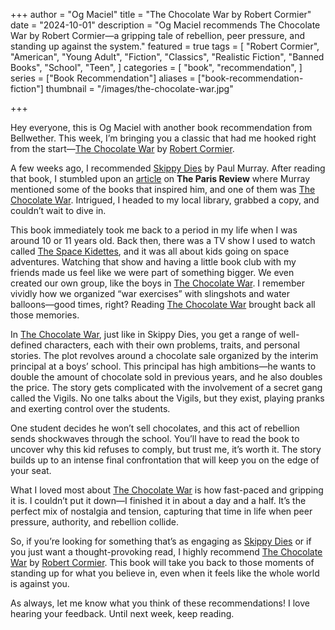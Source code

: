 +++
author = "Og Maciel"
title = "The Chocolate War by Robert Cormier"
date = "2024-10-01"
description = "Og Maciel recommends The Chocolate War by Robert Cormier—a gripping tale of rebellion, peer pressure, and standing up against the system."
featured = true
tags = [
    "Robert Cormier",
    "American",
    "Young Adult",
    "Fiction",
    "Classics",
    "Realistic Fiction",
    "Banned Books",
    "School",
    "Teen",
]
categories = [
    "book",
    "recommendation",
]
series = ["Book Recommendation"]
aliases = ["book-recommendation-fiction"]
thumbnail = "/images/the-chocolate-war.jpg"

+++

Hey everyone, this is Og Maciel with another book recommendation from Bellwether. This week, I’m bringing you a classic that had me hooked right from the start—[The Chocolate War](https://www.goodreads.com/book/show/17162.The_Chocolate_War) by [Robert Cormier](https://www.goodreads.com/author/show/10442.Robert_Cormier).

A few weeks ago, I recommended [Skippy Dies](https://bellwetherweekly.substack.com/p/book-recommendation-for-september-10) by Paul Murray. After reading that book, I stumbled upon an [article](https://www.theparisreview.org/blog/2010/10/21/paul-murray-and-‘skippy-dies’/) on **The Paris Review** where Murray mentioned some of the books that inspired him, and one of them was [The Chocolate War](https://www.goodreads.com/book/show/17162.The_Chocolate_War). Intrigued, I headed to my local library, grabbed a copy, and couldn’t wait to dive in.

This book immediately took me back to a period in my life when I was around 10 or 11 years old. Back then, there was a TV show I used to watch called [The Space Kidettes](https://pt.wikipedia.org/wiki/The_Space_Kidettes), and it was all about kids going on space adventures. Watching that show and having a little book club with my friends made us feel like we were part of something bigger. We even created our own group, like the boys in [The Chocolate War](https://www.goodreads.com/book/show/17162.The_Chocolate_War). I remember vividly how we organized “war exercises” with slingshots and water balloons—good times, right? Reading [The Chocolate War](https://www.goodreads.com/book/show/17162.The_Chocolate_War) brought back all those memories.

In [The Chocolate War](https://www.goodreads.com/book/show/17162.The_Chocolate_War), just like in Skippy Dies, you get a range of well-defined characters, each with their own problems, traits, and personal stories. The plot revolves around a chocolate sale organized by the interim principal at a boys’ school. This principal has high ambitions—he wants to double the amount of chocolate sold in previous years, and he also doubles the price. The story gets complicated with the involvement of a secret gang called the Vigils. No one talks about the Vigils, but they exist, playing pranks and exerting control over the students.

One student decides he won’t sell chocolates, and this act of rebellion sends shockwaves through the school. You’ll have to read the book to uncover why this kid refuses to comply, but trust me, it’s worth it. The story builds up to an intense final confrontation that will keep you on the edge of your seat.

What I loved most about [The Chocolate War](https://www.goodreads.com/book/show/17162.The_Chocolate_War) is how fast-paced and gripping it is. I couldn’t put it down—I finished it in about a day and a half. It’s the perfect mix of nostalgia and tension, capturing that time in life when peer pressure, authority, and rebellion collide.

So, if you’re looking for something that’s as engaging as [Skippy Dies](https://bellwetherweekly.substack.com/p/book-recommendation-for-september-10) or if you just want a thought-provoking read, I highly recommend [The Chocolate War](https://www.goodreads.com/book/show/17162.The_Chocolate_War) by [Robert Cormier](https://www.goodreads.com/author/show/10442.Robert_Cormier). This book will take you back to those moments of standing up for what you believe in, even when it feels like the whole world is against you.

As always, let me know what you think of these recommendations! I love hearing your feedback. Until next week, keep reading.